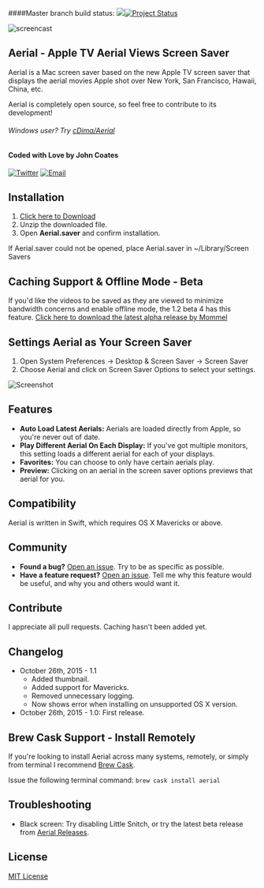 ####Master branch build status: 
![](https://travis-ci.org/mommel/Aerial.svg?branch=master)[![Project Status](https://stillmaintained.com/mommel/Aerial.png)](https://stillmaintained.com/mommel/Aerial)


![screencast](https://cloud.githubusercontent.com/assets/499192/10754100/c0e1cc4c-7c95-11e5-9d3b-842d3acc2fd5.gif)

## Aerial - Apple TV Aerial Views Screen Saver
Aerial is a Mac screen saver based on the new Apple TV screen saver that displays the aerial movies Apple shot over New York, San Francisco, Hawaii, China, etc.

Aerial is completely open source, so feel free to contribute to its development!

###### Windows user? Try [cDima/Aerial](https://github.com/cDima/Aerial/)

#### Coded with Love by John Coates

[![Twitter](http://i.imgur.com/KzOiue1.png)](http://twitter.com/punksomething)
[![Email](http://i.imgur.com/FvDZudR.png)](mailto:john@johncoates.me)

## Installation

1. [Click here to Download](https://github.com/JohnCoates/Aerial/releases/download/v1.1/Aerial.zip)
2. Unzip the downloaded file.
3. Open **Aerial.saver** and confirm installation.

If Aerial.saver could not be opened, place Aerial.saver in ~/Library/Screen Savers

## Caching Support & Offline Mode - Beta
If you'd like the videos to be saved as they are viewed to minimize bandwidth concerns and enable offline mode, the 1.2 beta 4 has this feature. [Click here to download the latest alpha release by Mommel](https://github.com/mommel/Aerial/releases/)

## Settings Aerial as Your Screen Saver

1. Open System Preferences -> Desktop & Screen Saver -> Screen Saver
2. Choose Aerial and click on Screen Saver Options to select your settings.

![Screenshot](https://cloud.githubusercontent.com/assets/499192/10754102/c58cc076-7c95-11e5-9579-4275740ba339.png)

## Features
* **Auto Load Latest Aerials:** Aerials are loaded directly from Apple, so you're never out of date.
* **Play Different Aerial On Each Display:** If you've got multiple monitors, this setting loads a different aerial for each of your displays.
* **Favorites:** You can choose to only have certain aerials play.
* **Preview:** Clicking on an aerial in the screen saver options previews that aerial for you.

## Compatibility
Aerial is written in Swift, which requires OS X Mavericks or above.

## Community
- **Found a bug?** [Open an issue](https://github.com/JohnCoates/Aerial/issues/new). Try to be as specific as possible.
- **Have a feature request?** [Open an issue](https://github.com/JohnCoates/Aerial/issues/new). Tell me why this feature would be useful, and why you and others would want it.

## Contribute
I appreciate all pull requests. Caching hasn't been added yet.

## Changelog

- October 26th, 2015 - 1.1
  - Added thumbnail.
  - Added support for Mavericks.
  - Removed unnecessary logging.
  - Now shows error when installing on unsupported OS X version.
- October 26th, 2015 - 1.0: First release.

## Brew Cask Support - Install Remotely
If you're looking to install Aerial across many systems, remotely, or simply from terminal I recommend [Brew Cask](http://caskroom.io/).

Issue the following terminal command: `brew cask install aerial`

## Troubleshooting

- Black screen: Try disabling Little Snitch, or try the latest beta release from [Aerial Releases](https://github.com/JohnCoates/Aerial/releases/).

## License
[MIT License](https://raw.githubusercontent.com/JohnCoates/Aerial/master/LICENSE)
